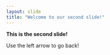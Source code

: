 ```yaml
---
layout: slide
title: "Welcome to our second slide!"
---
```

**This is the second slide!**

Use the left arrow to go back!

